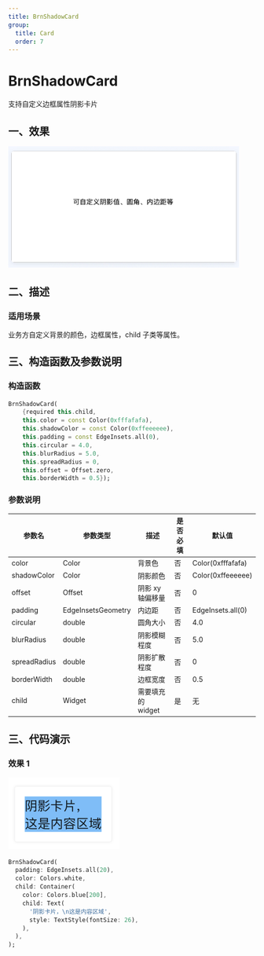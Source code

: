 ```yaml
---
title: BrnShadowCard
group:
  title: Card
  order: 7
---
```


# BrnShadowCard

支持自定义边框属性阴影卡片

## 一、效果

<img src="./img/BrnShadowCardIntro.png" style="zoom: 67%;" />

## 二、描述

### 适用场景

业务方自定义背景的颜色，边框属性，child 子类等属性。

## 三、构造函数及参数说明

### 构造函数

```dart
BrnShadowCard(
    {required this.child,
    this.color = const Color(0xfffafafa),
    this.shadowColor = const Color(0xffeeeeee),
    this.padding = const EdgeInsets.all(0),
    this.circular = 4.0,
    this.blurRadius = 5.0,
    this.spreadRadius = 0,
    this.offset = Offset.zero,
    this.borderWidth = 0.5});
```

### 参数说明

| **参数名**   | **参数类型**       | **描述**          | **是否必填** | **默认值**        |
| ------------ | ------------------ | ----------------- | ------------ | ----------------- |
| color        | Color              | 背景色            | 否           | Color(0xfffafafa) |
| shadowColor  | Color              | 阴影颜色          | 否           | Color(0xffeeeeee) |
| offset       | Offset             | 阴影 xy 轴偏移量  | 否           | 0                 |
| padding      | EdgeInsetsGeometry | 内边距            | 否           | EdgeInsets.all(0) |
| circular     | double             | 圆角大小          | 否           | 4.0               |
| blurRadius   | double             | 阴影模糊程度      | 否           | 5.0               |
| spreadRadius | double             | 阴影扩散程度      | 否           | 0                 |
| borderWidth  | double             | 边框宽度          | 否           | 0.5               |
| child        | Widget             | 需要填充的 widget | 是           | 无                |

## 三、代码演示

### 效果 1

<img src="./img/BrnShadowCardIntroDemo1.png"  />

```dart
BrnShadowCard(
  padding: EdgeInsets.all(20),
  color: Colors.white,
  child: Container(
    color: Colors.blue[200],
    child: Text(
      '阴影卡片，\n这是内容区域',
      style: TextStyle(fontSize: 26),
    ),
  ),
);
```
